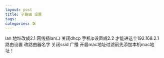 ```yaml
---
layout: post
title: 子路由 设置
tags: 
categories: 🛠
---
```


lan 地址改成2.1
网线插lan口
关闭dhcp
手机ip设置成2.2 才能进这个192.168.2.1路由设置
改路由器名字 关闭ssid 广播
开启mac地址过滤前先添加本机mac地址！

